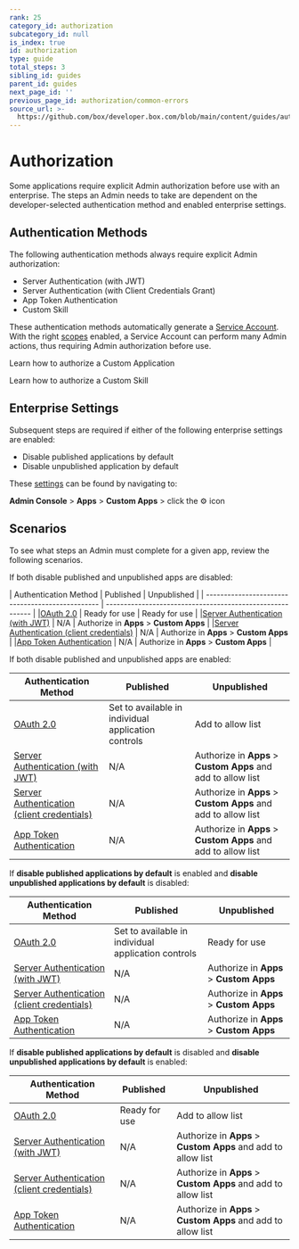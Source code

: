 ```yaml
---
rank: 25
category_id: authorization
subcategory_id: null
is_index: true
id: authorization
type: guide
total_steps: 3
sibling_id: guides
parent_id: guides
next_page_id: ''
previous_page_id: authorization/common-errors
source_url: >-
  https://github.com/box/developer.box.com/blob/main/content/guides/authorization/index.md
---
```

# Authorization

Some applications require explicit Admin authorization before use with an
enterprise. The steps an Admin needs to take are dependent on the
developer-selected authentication method and enabled enterprise settings.

## Authentication Methods

The following authentication methods always require explicit Admin
authorization:

- Server Authentication (with JWT)
- Server Authentication (with Client Credentials Grant)
- App Token Authentication
- Custom Skill 

These authentication methods automatically generate a [Service Account][sa].
With the right [scopes][scopes] enabled, a Service Account can perform many
Admin actions, thus requiring Admin authorization before use. 

<CTA to='g://authorization/custom-app-approval'>

Learn how to authorize a Custom Application

</CTA>

<CTA to='g://authorization/custom-skill-approval'>

Learn how to authorize a Custom Skill

</CTA>

## Enterprise Settings

Subsequent steps are required if either of the following enterprise settings are
enabled:

- Disable published applications by default
- Disable unpublished application by default

These [settings][setting] can be found by navigating to:

**Admin Console** > **Apps** > **Custom Apps** > click the ⚙ icon

## Scenarios

To see what steps an Admin must complete for a given app, review the following
scenarios.

<!--alex ignore-->

If both disable published and unpublished apps are disabled:
<!--alex enable-->

<!-- markdownlint-disable line-length -->

| Authentication Method                            | Published      | Unpublished                              |
| ------------------------------------------------ | --------------------------------------------------------- |
|[OAuth 2.0][standauth]                            | Ready for use  | Ready for use                            |
|[Server Authentication (with JWT)][jwt]           | N/A            | Authorize in **Apps** > **Custom Apps**  |
|[Server Authentication (client credentials)][cc]  | N/A            | Authorize in **Apps** > **Custom Apps**  |
|[App Token Authentication][apptoken]              | N/A            | Authorize in **Apps** > **Custom Apps**  |

<!--alex ignore-->

If both disable published and unpublished apps are enabled:
<!--alex enable-->

| Authentication Method                            | Published                                           | Unpublished                                                   |
| ------------------------------------------------ | ----------------------------------------------------| ------------------------------------------------------------- |
|[OAuth 2.0][standauth]                            | Set to available in individual application controls | Add to allow list                                             |
|[Server Authentication (with JWT)][jwt]           | N/A                                                 | Authorize in **Apps** > **Custom Apps** and add to allow list |
|[Server Authentication (client credentials)][cc]  | N/A                                                 | Authorize in **Apps** > **Custom Apps** and add to allow list |
|[App Token Authentication][apptoken]              | N/A                                                 | Authorize in **Apps** > **Custom Apps** and add to allow list |

<!--alex ignore-->

If **disable published applications by default** is enabled and
**disable unpublished applications by default** is disabled:
<!--alex enable-->

| Authentication Method                            | Published                                           | Unpublished                              |
| ------------------------------------------------ | ----------------------------------------------------| ---------------------------------------- |
|[OAuth 2.0][standauth]                            | Set to available in individual application controls | Ready for use                            |
|[Server Authentication (with JWT)][jwt]           | N/A                                                 | Authorize in **Apps** > **Custom Apps**  |
|[Server Authentication (client credentials)][cc]  | N/A                                                 | Authorize in **Apps** > **Custom Apps**  |
|[App Token Authentication][apptoken]              | N/A                                                 | Authorize in **Apps** > **Custom Apps**  |

<!--alex ignore-->

If **disable published applications by default** is disabled and
**disable unpublished applications by default** is enabled:
<!--alex enable-->

| Authentication Method                            | Published      | Unpublished                                                   |
| ------------------------------------------------ | -------------- |-------------------------------------------------------------- |
|[OAuth 2.0][standauth]                            | Ready for use  | Add to allow list                                             |
|[Server Authentication (with JWT)][jwt]           | N/A            | Authorize in **Apps** > **Custom Apps** and add to allow list |
|[Server Authentication (client credentials)][cc]  | N/A            | Authorize in **Apps** > **Custom Apps** and add to allow list |
|[App Token Authentication][apptoken]              | N/A            | Authorize in **Apps** > **Custom Apps** and add to allow list |

<!-- markdownlint-enable line-length -->

[setting]: https://support.box.com/hc/en-us/articles/360044196653-Managing-custom-apps
[sa]: g://getting-started/user-types/service-account
[scopes]: g://api-calls/permissions-and-errors/scopes
[ag]: g://applications/app-gallery
[standauth]: g://authentication/oauth2
[jwt]: g://authentication/jwt
[cc]: g://authentication/client-credentials
[apptoken]: g://authentication/app-token